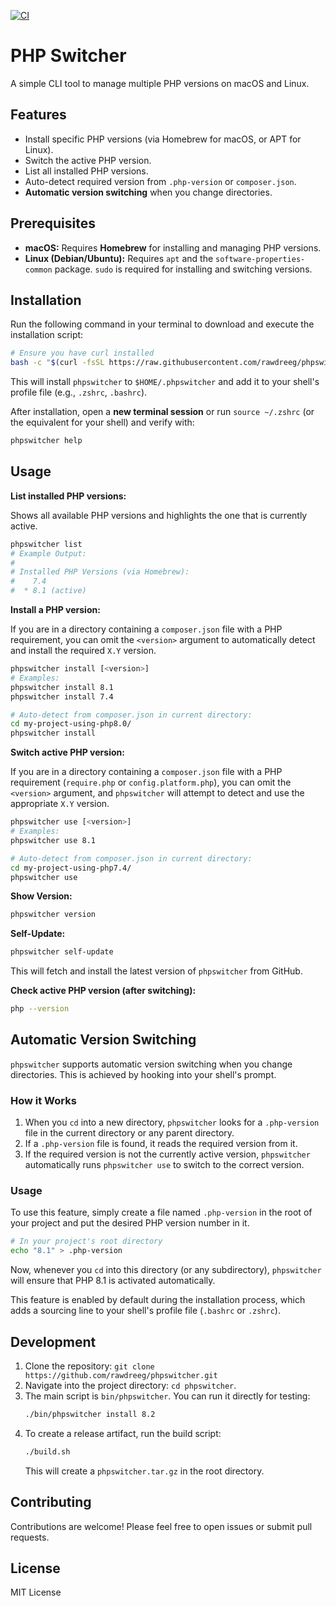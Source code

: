 [![CI](https://github.com/rawdreeg/phpswitcher/actions/workflows/ci.yml/badge.svg)](https://github.com/rawdreeg/phpswitcher/actions/workflows/ci.yml)

# PHP Switcher

A simple CLI tool to manage multiple PHP versions on macOS and Linux.

## Features

*   Install specific PHP versions (via Homebrew for macOS, or APT for Linux).
*   Switch the active PHP version.
*   List all installed PHP versions.
*   Auto-detect required version from `.php-version` or `composer.json`.
*   **Automatic version switching** when you change directories.

## Prerequisites

*   **macOS:** Requires **Homebrew** for installing and managing PHP versions.
*   **Linux (Debian/Ubuntu):** Requires `apt` and the `software-properties-common` package. `sudo` is required for installing and switching versions.

## Installation

Run the following command in your terminal to download and execute the installation script:

```bash
# Ensure you have curl installed
bash -c "$(curl -fsSL https://raw.githubusercontent.com/rawdreeg/phpswitcher/main/install.sh)"
```

This will install `phpswitcher` to `$HOME/.phpswitcher` and add it to your shell's profile file (e.g., `.zshrc`, `.bashrc`).

After installation, open a **new terminal session** or run `source ~/.zshrc` (or the equivalent for your shell) and verify with:

```bash
phpswitcher help
```

## Usage

**List installed PHP versions:**

Shows all available PHP versions and highlights the one that is currently active.

```bash
phpswitcher list
# Example Output:
#
# Installed PHP Versions (via Homebrew):
#    7.4
#  * 8.1 (active)
```

**Install a PHP version:**

If you are in a directory containing a `composer.json` file with a PHP requirement, you can omit the `<version>` argument to automatically detect and install the required `X.Y` version.

```bash
phpswitcher install [<version>]
# Examples:
phpswitcher install 8.1
phpswitcher install 7.4

# Auto-detect from composer.json in current directory:
cd my-project-using-php8.0/
phpswitcher install
```

**Switch active PHP version:**

If you are in a directory containing a `composer.json` file with a PHP requirement (`require.php` or `config.platform.php`), you can omit the `<version>` argument, and `phpswitcher` will attempt to detect and use the appropriate `X.Y` version.

```bash
phpswitcher use [<version>]
# Examples:
phpswitcher use 8.1

# Auto-detect from composer.json in current directory:
cd my-project-using-php7.4/
phpswitcher use
```

**Show Version:**

```bash
phpswitcher version
```

**Self-Update:**

```bash
phpswitcher self-update
```
This will fetch and install the latest version of `phpswitcher` from GitHub.

**Check active PHP version (after switching):**

```bash
php --version
```

## Automatic Version Switching

`phpswitcher` supports automatic version switching when you change directories. This is achieved by hooking into your shell's prompt.

### How it Works

1.  When you `cd` into a new directory, `phpswitcher` looks for a `.php-version` file in the current directory or any parent directory.
2.  If a `.php-version` file is found, it reads the required version from it.
3.  If the required version is not the currently active version, `phpswitcher` automatically runs `phpswitcher use` to switch to the correct version.

### Usage

To use this feature, simply create a file named `.php-version` in the root of your project and put the desired PHP version number in it.

```bash
# In your project's root directory
echo "8.1" > .php-version
```

Now, whenever you `cd` into this directory (or any subdirectory), `phpswitcher` will ensure that PHP 8.1 is activated automatically.

This feature is enabled by default during the installation process, which adds a sourcing line to your shell's profile file (`.bashrc` or `.zshrc`).

## Development

1.  Clone the repository: `git clone https://github.com/rawdreeg/phpswitcher.git`
2.  Navigate into the project directory: `cd phpswitcher`.
3.  The main script is `bin/phpswitcher`. You can run it directly for testing:
    ```bash
    ./bin/phpswitcher install 8.2
    ```
4.  To create a release artifact, run the build script:
    ```bash
    ./build.sh
    ```
    This will create a `phpswitcher.tar.gz` in the root directory.

## Contributing

Contributions are welcome! Please feel free to open issues or submit pull requests.

## License

MIT License 
